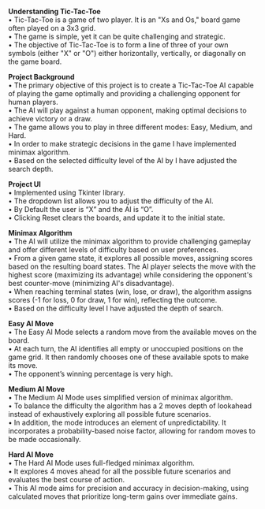 **Understanding Tic-Tac-Toe** <br />
• Tic-Tac-Toe is a game of two player. It is an "Xs and Os," board game often played on a 3x3 grid. <br />
• The game is simple, yet it can be quite challenging and strategic. <br />
• The objective of Tic-Tac-Toe is to form a line of three of your own symbols (either "X" or "O") either horizontally, vertically, or diagonally on the game board. <br />

**Project Background** <br />
• The primary objective of this project is to create a Tic-Tac-Toe AI capable of playing the game optimally and providing a challenging opponent for human players. <br />
• The AI will play against a human opponent, making optimal decisions to achieve victory or a draw. <br />
• The game allows you to play in three different modes: Easy, Medium, and Hard. <br />
• In order to make strategic decisions in the game I have implemented minimax algorithm. <br />
• Based on the selected difficulty level of the AI by I have adjusted the search depth. <br />

**Project UI** <br />
• Implemented using Tkinter library. <br />
• The dropdown list allows you to adjust the difficulty of the AI. <br />
• By Default the user is “X” and the AI is “O”. <br />
• Clicking Reset clears the boards, and update it to the initial state. <br />

**Minimax Algorithm** <br />
• The AI will utilize the minimax algorithm to provide challenging gameplay and offer different levels of difficulty based on user preferences. <br />
• From a given game state, it explores all possible moves, assigning scores based on the resulting board states. The AI player selects the move with the highest score (maximizing its advantage) while considering the opponent's best counter-move (minimizing AI's disadvantage). <br />
• When reaching terminal states (win, lose, or draw), the algorithm assigns scores (-1 for loss, 0 for draw, 1 for win), reflecting the outcome. <br />
• Based on the difficulty level I have adjusted the depth of search.

**Easy AI Move** <br />
• The Easy AI Mode selects a random move from the available moves on the board. <br />
• At each turn, the AI identifies all empty or unoccupied positions on the game grid. It then randomly chooses one of these available spots to make its move.  <br />
• The opponent’s winning percentage is very high. <br />

**Medium AI Move** <br />
• The Medium AI Mode uses simplified version of minimax algorithm. <br />
• To balance the difficulty the algorithm has a 2 moves depth of lookahead instead of exhaustively exploring all possible future scenarios. <br />
• In addition, the mode introduces an element of unpredictability. It incorporates a probability-based noise factor, allowing for random moves to be made occasionally. <br />

**Hard AI Move** <br />
• The Hard AI Mode uses full-fledged minimax algorithm. <br />
• It explores 4 moves ahead for all the possible future scenarios and evaluates the best course of action. <br />
• This AI mode aims for precision and accuracy in decision-making, using calculated moves that prioritize long-term gains over immediate gains. <br />
